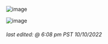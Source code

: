 ![image](https://github-readme-stats.vercel.app/api?username=st1xkz&count_private=true&show_icons=true&theme=midnight-purple)

![image](https://github-readme-stats.vercel.app/api/top-langs/?username=st1xkz&theme=midnight-purple&layout=compact)

###### *last edited: @ 6:08 pm PST 10/10/2022*

